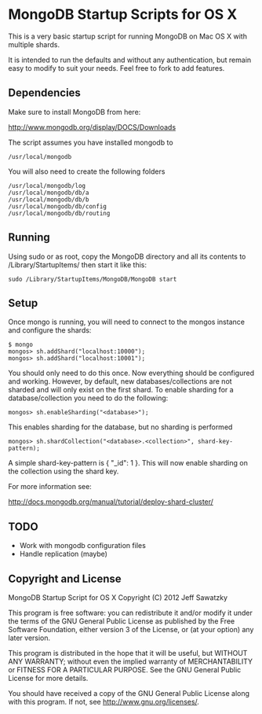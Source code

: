 # MongoDB Startup Scripts for OS X

This is a very basic startup script for running MongoDB on Mac OS X with multiple shards.

It is intended to run the defaults and without any authentication, but remain easy to
modify to suit your needs. Feel free to fork to add features.

## Dependencies

Make sure to install MongoDB from here:

  http://www.mongodb.org/display/DOCS/Downloads
  
The script assumes you have installed mongodb to

	/usr/local/mongodb
	
You will also need to create the following folders

	/usr/local/mongodb/log
	/usr/local/mongodb/db/a
	/usr/local/mongodb/db/b
	/usr/local/mongodb/db/config
	/usr/local/mongodb/db/routing

## Running

Using sudo or as root, copy the MongoDB directory and all its contents 
to /Library/StartupItems/ then start it like this:

	sudo /Library/StartupItems/MongoDB/MongoDB start
	
## Setup

Once mongo is running, you will need to connect to the mongos instance and configure the shards:

    $ mongo
    mongos> sh.addShard("localhost:10000");
    mongos> sh.addShard("localhost:10001");
    
You should only need to do this once. Now everything should be configured and working. However, by default, new
databases/collections are not sharded and will only exist on the first shard. To enable sharding for a
database/collection you need to do the following:

    mongos> sh.enableSharding("<database>");

This enables sharding for the database, but no sharding is performed

    mongos> sh.shardCollection("<database>.<collection>", shard-key-pattern);

A simple shard-key-pattern is { "_id": 1 }. This will now enable sharding on the collection using the shard key.
    
For more information see:

   http://docs.mongodb.org/manual/tutorial/deploy-shard-cluster/

## TODO

* Work with mongodb configuration files
* Handle replication (maybe)

## Copyright and License

MongoDB Startup Script for OS X
Copyright (C) 2012 Jeff Sawatzky

This program is free software: you can redistribute it and/or modify
it under the terms of the GNU General Public License as published by
the Free Software Foundation, either version 3 of the License, or
(at your option) any later version.

This program is distributed in the hope that it will be useful,
but WITHOUT ANY WARRANTY; without even the implied warranty of
MERCHANTABILITY or FITNESS FOR A PARTICULAR PURPOSE.  See the
GNU General Public License for more details.

You should have received a copy of the GNU General Public License
along with this program.  If not, see <http://www.gnu.org/licenses/>.
